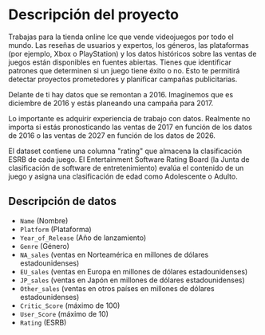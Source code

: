 # Descripción del proyecto
Trabajas para la tienda online Ice que vende videojuegos por todo el mundo. Las reseñas de usuarios y expertos, los géneros, las plataformas (por ejemplo, Xbox o PlayStation) y los datos históricos sobre las ventas de juegos están disponibles en fuentes abiertas. Tienes que identificar patrones que determinen si un juego tiene éxito o no. Esto te permitirá detectar proyectos prometedores y planificar campañas publicitarias.

Delante de ti hay datos que se remontan a 2016. Imaginemos que es diciembre de 2016 y estás planeando una campaña para 2017.

Lo importante es adquirir experiencia de trabajo con datos. Realmente no importa si estás pronosticando las ventas de 2017 en función de los datos de 2016 o las ventas de 2027 en función de los datos de 2026.

El dataset contiene una columna "rating" que almacena la clasificación ESRB de cada juego. El Entertainment Software Rating Board (la Junta de clasificación de software de entretenimiento) evalúa el contenido de un juego y asigna una clasificación de edad como Adolescente o Adulto.

## Descripción de datos
- `Name` (Nombre)
- `Platform` (Plataforma)
- `Year_of_Release` (Año de lanzamiento)
- `Genre` (Género) 
- `NA_sales` (ventas en Norteamérica en millones de dólares estadounidenses) 
- `EU_sales` (ventas en Europa en millones de dólares estadounidenses) 
- `JP_sales` (ventas en Japón en millones de dólares estadounidenses) 
- `Other_sales` (ventas en otros países en millones de dólares estadounidenses) 
- `Critic_Score` (máximo de 100) 
- `User_Score` (máximo de 10) 
- `Rating` (ESRB)
